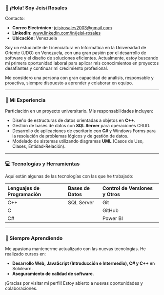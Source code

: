 ### 👋 ¡Hola\! Soy Jeisi Rosales

Contacto:
    <ul>
        <li><strong>Correo Electrónico:</strong> jeisirosales2003@gmail.com </li>
        <li><strong>LinkedIn:</strong> <a href="https://www.linkedin.com/in/jeisi-rosales">www.linkedin.com/in/jeisi-rosales</a> </li>
        <li><strong>Ubicación:</strong> Venezuela </li>
    </ul>

Soy un estudiante de Licenciatura en Informática en la Universidad de Oriente (UDO) en Venezuela, con una gran pasión por el desarrollo de software y el diseño de soluciones eficientes. Actualmente, estoy buscando mi primera oportunidad laboral para aplicar mis conocimientos en proyectos desafiantes y continuar mi crecimiento profesional.

Me considero una persona con gran capacidad de análisis, responsable y proactiva, siempre dispuesto a aprender y colaborar en equipo.

-----

### 🚀 Mi Experiencia

Particiación en un proyecto universitario. Mis responsabilidades incluyen:

  - Diseño de estructuras de datos orientadas a objetos en **C++**.
  - Gestión de bases de datos con **SQL Server** para operaciones CRUD.
  - Desarrollo de aplicaciones de escritorio con **C\#** y Windows Forms para la resolución de problemas lógicos y de gestión de datos.
  - Modelado de sistemas utilizando diagramas **UML** (Casos de Uso, Clases, Entidad-Relación).

-----

### 💻 Tecnologías y Herramientas

Aquí están algunas de las tecnologías con las que he trabajado:

| Lenguajes de Programación | Bases de Datos | Control de Versiones y Otros |
| :--- | :--- | :--- |
|C++| SQL Server | Git|
|C | | GitHub|
|C# | | Power BI|

-----

### 🌱 Siempre Aprendiendo

Me apasiona mantenerme actualizado con las nuevas tecnologías. He realizado cursos en:

  - **Desarrollo Web, JavaScript (Introducción e Intermedio), C\# y C++** en Sololearn.
  - **Aseguramiento de calidad de software**.

¡Gracias por visitar mi perfil\! Estoy abierto a nuevas oportunidades y colaboraciones.
